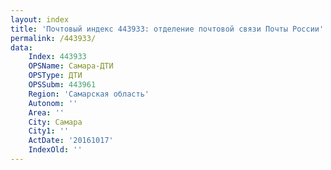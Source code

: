 ```yaml
---
layout: index
title: 'Почтовый индекс 443933: отделение почтовой связи Почты России'
permalink: /443933/
data:
    Index: 443933
    OPSName: Самара-ДТИ
    OPSType: ДТИ
    OPSSubm: 443961
    Region: 'Самарская область'
    Autonom: ''
    Area: ''
    City: Самара
    City1: ''
    ActDate: '20161017'
    IndexOld: ''
---
```

